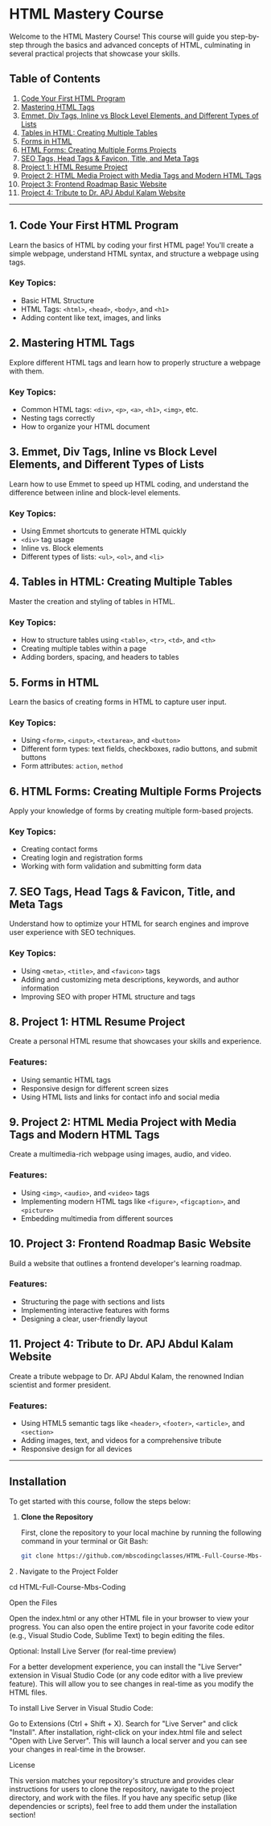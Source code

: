 # HTML Mastery Course

Welcome to the HTML Mastery Course! This course will guide you step-by-step through the basics and advanced concepts of HTML, culminating in several practical projects that showcase your skills.

## Table of Contents

1. [Code Your First HTML Program](#1-code-your-first-html-program)
2. [Mastering HTML Tags](#2-mastering-html-tags)
3. [Emmet, Div Tags, Inline vs Block Level Elements, and Different Types of Lists](#3-emmet-div-tags-inline-vs-block-level-elements-and-different-types-of-lists)
4. [Tables in HTML: Creating Multiple Tables](#4-tables-in-html-creating-multiple-tables)
5. [Forms in HTML](#5-forms-in-html)
6. [HTML Forms: Creating Multiple Forms Projects](#6-html-forms-creating-multiple-forms-projects)
7. [SEO Tags, Head Tags & Favicon, Title, and Meta Tags](#7-seo-tags-head-tags-favicon-title-and-meta-tags)
8. [Project 1: HTML Resume Project](#8-project-1-html-resume-project)
9. [Project 2: HTML Media Project with Media Tags and Modern HTML Tags](#9-project-2-html-media-project-with-media-tags-and-modern-html-tags)
10. [Project 3: Frontend Roadmap Basic Website](#10-project-3-frontend-roadmap-basic-website)
11. [Project 4: Tribute to Dr. APJ Abdul Kalam Website](#11-project-4-tribute-to-dr-apj-abdul-kalam-website)

---

## 1. Code Your First HTML Program

Learn the basics of HTML by coding your first HTML page! You'll create a simple webpage, understand HTML syntax, and structure a webpage using tags.

### Key Topics:
- Basic HTML Structure
- HTML Tags: `<html>`, `<head>`, `<body>`, and `<h1>`
- Adding content like text, images, and links

## 2. Mastering HTML Tags

Explore different HTML tags and learn how to properly structure a webpage with them.

### Key Topics:
- Common HTML tags: `<div>`, `<p>`, `<a>`, `<h1>`, `<img>`, etc.
- Nesting tags correctly
- How to organize your HTML document

## 3. Emmet, Div Tags, Inline vs Block Level Elements, and Different Types of Lists

Learn how to use Emmet to speed up HTML coding, and understand the difference between inline and block-level elements.

### Key Topics:
- Using Emmet shortcuts to generate HTML quickly
- `<div>` tag usage
- Inline vs. Block elements
- Different types of lists: `<ul>`, `<ol>`, and `<li>`

## 4. Tables in HTML: Creating Multiple Tables

Master the creation and styling of tables in HTML.

### Key Topics:
- How to structure tables using `<table>`, `<tr>`, `<td>`, and `<th>`
- Creating multiple tables within a page
- Adding borders, spacing, and headers to tables

## 5. Forms in HTML

Learn the basics of creating forms in HTML to capture user input.

### Key Topics:
- Using `<form>`, `<input>`, `<textarea>`, and `<button>`
- Different form types: text fields, checkboxes, radio buttons, and submit buttons
- Form attributes: `action`, `method`

## 6. HTML Forms: Creating Multiple Forms Projects

Apply your knowledge of forms by creating multiple form-based projects.

### Key Topics:
- Creating contact forms
- Creating login and registration forms
- Working with form validation and submitting form data

## 7. SEO Tags, Head Tags & Favicon, Title, and Meta Tags

Understand how to optimize your HTML for search engines and improve user experience with SEO techniques.

### Key Topics:
- Using `<meta>`, `<title>`, and `<favicon>` tags
- Adding and customizing meta descriptions, keywords, and author information
- Improving SEO with proper HTML structure and tags

## 8. Project 1: HTML Resume Project

Create a personal HTML resume that showcases your skills and experience.

### Features:
- Using semantic HTML tags
- Responsive design for different screen sizes
- Using HTML lists and links for contact info and social media

## 9. Project 2: HTML Media Project with Media Tags and Modern HTML Tags

Create a multimedia-rich webpage using images, audio, and video.

### Features:
- Using `<img>`, `<audio>`, and `<video>` tags
- Implementing modern HTML tags like `<figure>`, `<figcaption>`, and `<picture>`
- Embedding multimedia from different sources

## 10. Project 3: Frontend Roadmap Basic Website

Build a website that outlines a frontend developer's learning roadmap.

### Features:
- Structuring the page with sections and lists
- Implementing interactive features with forms
- Designing a clear, user-friendly layout

## 11. Project 4: Tribute to Dr. APJ Abdul Kalam Website

Create a tribute webpage to Dr. APJ Abdul Kalam, the renowned Indian scientist and former president.

### Features:
- Using HTML5 semantic tags like `<header>`, `<footer>`, `<article>`, and `<section>`
- Adding images, text, and videos for a comprehensive tribute
- Responsive design for all devices

---

## Installation

To get started with this course, follow the steps below:

1. **Clone the Repository**

   First, clone the repository to your local machine by running the following command in your terminal or Git Bash:

   ```bash
   git clone https://github.com/mbscodingclasses/HTML-Full-Course-Mbs-Coding.git
   ```

2 . Navigate to the Project Folder
 
cd HTML-Full-Course-Mbs-Coding

Open the Files

Open the index.html or any other HTML file in your browser to view your progress. You can also open the entire project in your favorite code editor (e.g., Visual Studio Code, Sublime Text) to begin editing the files.

Optional: Install Live Server (for real-time preview)

For a better development experience, you can install the "Live Server" extension in Visual Studio Code (or any code editor with a live preview feature). This will allow you to see changes in real-time as you modify the HTML files.

To install Live Server in Visual Studio Code:

Go to Extensions (Ctrl + Shift + X).
Search for "Live Server" and click "Install".
After installation, right-click on your index.html file and select "Open with Live Server".
This will launch a local server and you can see your changes in real-time in the browser.


License

This version matches your repository's structure and provides clear instructions for users to clone the repository, navigate to the project directory, and work with the files. If you have any specific setup (like dependencies or scripts), feel free to add them under the installation section!





